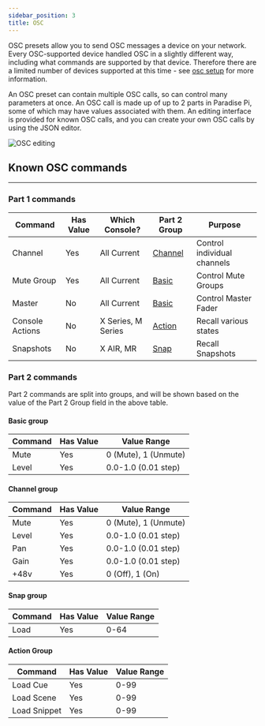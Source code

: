 ```yaml
---
sidebar_position: 3
title: OSC
---
```


OSC presets allow you to send OSC messages a device on your network. Every OSC-supported device handled OSC in a slightly different way, including what commands are supported by that device. Therefore there are a limited number of devices supported at this time - see [osc setup](../config#osc) for more information.

An OSC preset can contain multiple OSC calls, so can control many parameters at once.
An OSC call is made up of up to 2 parts in Paradise Pi, some of which may have values associated with them. An editing interface is provided for known OSC calls, and you can create your own OSC calls by using the JSON editor.

![OSC editing](@site/static/img/tutorial/admin/admin-preset-osc.png)

## Known OSC commands

---

### Part 1 commands

| Command         | Has Value | Which Console?     | Part 2 Group              | Purpose                     |
| --------------- | --------- | ------------------ | ------------------------- | --------------------------- |
| Channel         | Yes       | All Current        | [Channel](#channel-group) | Control individual channels |
| Mute Group      | Yes       | All Current        | [Basic](#basic-group)     | Control Mute Groups         |
| Master          | No        | All Current        | [Basic](#basic-group)     | Control Master Fader        |
| Console Actions | No        | X Series, M Series | [Action](#action-group)   | Recall various states       |
| Snapshots       | No        | X AIR, MR          | [Snap](#snap-group)       | Recall Snapshots            |

### Part 2 commands

Part 2 commands are split into groups, and will be shown based on the value of the Part 2 Group field in the above table.

#### Basic group

| Command | Has Value | Value Range          |
| ------- | --------- | -------------------- |
| Mute    | Yes       | 0 (Mute), 1 (Unmute) |
| Level   | Yes       | 0.0-1.0 (0.01 step)  |

#### Channel group

| Command | Has Value | Value Range          |
| ------- | --------- | -------------------- |
| Mute    | Yes       | 0 (Mute), 1 (Unmute) |
| Level   | Yes       | 0.0-1.0 (0.01 step)  |
| Pan     | Yes       | 0.0-1.0 (0.01 step)  |
| Gain    | Yes       | 0.0-1.0 (0.01 step)  |
| +48v    | Yes       | 0 (Off), 1 (On)      |

#### Snap group

| Command | Has Value | Value Range |
| ------- | --------- | ----------- |
| Load    | Yes       | 0-64        |

#### Action Group

| Command      | Has Value | Value Range |
| ------------ | --------- | ----------- |
| Load Cue     | Yes       | 0-99        |
| Load Scene   | Yes       | 0-99        |
| Load Snippet | Yes       | 0-99        |

